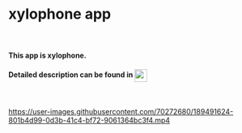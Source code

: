 # xylophone app
<br>
<h4> This app is xylophone. </h4>
<h4> Detailed description can be found in  <a href="https://ordem.notion.site/Xylophone-App-42bce9cb9f1d4500876d1fe3016e8aa4"> <img height="25" align=absmiddle src="https://img.shields.io/badge/Notion-%23000000.svg?style=for-the-badge&logo=notion&logoColor=white" alt="ordem-yoo" /></a>
</h4>
<br>

https://user-images.githubusercontent.com/70272680/189491624-801b4d99-0d3b-41c4-bf72-9061364bc3f4.mp4


